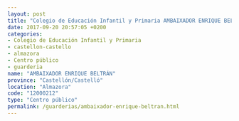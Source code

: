 ```yaml
---
layout: post
title: "Colegio de Educación Infantil y Primaria AMBAIXADOR ENRIQUE BELTRÁN"
date: 2017-09-20 20:57:05 +0200
categories:
- Colegio de Educación Infantil y Primaria
- castellon-castello
- almazora
- Centro público
- guarderia
name: "AMBAIXADOR ENRIQUE BELTRÁN"
province: "Castellón/Castelló"
location: "Almazora"
code: "12000212"
type: "Centro público"
permalink: /guarderias/ambaixador-enrique-beltran.html
---
```

